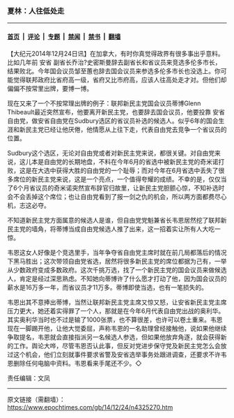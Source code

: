 ### 夏林：人往低处走

---

#### [首页](../../../..?n4325270) &nbsp;|&nbsp; [评论](../../../../../epoch-comment?n4325270) &nbsp;|&nbsp; [专题](../../../../../epoch-special?n4325270) &nbsp;|&nbsp; [禁闻](../../../../../epoch-news?n4325270) &nbsp;|&nbsp; [禁书](../../../../../books?n4325270) &nbsp;|&nbsp; [翻墙](https://github.com/gfw-breaker/nogfw/blob/master/README.md?n4325270)


<div class="post_content" id="artbody" itemprop="articleBody">
 <!-- article content begin -->
 <p>
  【大纪元2014年12月24日讯】在加拿大，有时你真觉得政界有很多事出乎意料。比如几年前
  <ok href="https://www.epochtimes.com/gb/tag/%E5%AE%89%E7%9C%81.html">
   安省
  </ok>
  副省长乔治?史密斯曼辞去副省长和省议员来竞选多伦多市长，结果败北。今年国会议员邹至蕙也辞去国会议员来参选多伦多市长也没选上。你可能觉得联邦政府比省府高一级，省府又比市府高，应该人往高处走才对。但他们却偏偏不按常里出牌，要博一博。
 </p>
 <p>
  现在又来了一个不按常理出牌的例子：联邦新民主党国会议员蒂博Glenn Thibeault最近突然宣布，他要离开新民主党，也要辞去国会议员，他要投靠
  <ok href="https://www.epochtimes.com/gb/tag/%E5%AE%89%E7%9C%81.html">
   安省
  </ok>
  自由党，做安省自由党在Sudbury选区的省议员补选的候选人。似乎6年的国会生涯和新民主党已经让他厌倦，他情愿从上往下走，代表自由党去竞争一个省议员的位置。
 </p>
 <p>
  Sudbury这个选区，无论对自由党或者对新民主党来说，都很关键。对自由党来说，这儿本是自由党的长期地盘，不料在今年6月的省选中被新民主党的奇米诺打败，这是在大选中获得大胜的自由党的一个耻辱；而对今年在6月省选中丢失了很多席位的新民主党来说，这是一个亮点，一个值得夸耀的成绩。不幸的是，仅仅当了6个月省议员的奇米诺突然宣布辞官归故里，让新民主党胆颤心惊，不知补选时会不会丢掉这个席位；也让自由党看到了报一剑之仇的机会，所以两方面都费尽心机，志这必夺。
 </p>
 <p>
  不知道新民主党方面属意的候选人是谁，但自由党党魁兼省长韦恩居然挖了联邦新民主党的墙角，将蒂博当成自由党候选人推了出来，这一招着实让所有人大吃一惊。
 </p>
 <p>
  韦恩这女人好像是个竞选里手，当年争夺省自由党主席时就在前几局都落后的情况下黑马胜出；这次带领自由党省选，居然将很多新民主党的席位都据为己有，一举从少数政府变成多数政府。这次千挑万选，找了一个新民主党的国会议员来做候选人，肯定是经过深思熟虑。不知她向蒂博许了什么愿才打动了他，因为国会议员的薪水是16万多一年，而省议员才11万多。蒂博即使当选，也有一笔损失的。
 </p>
 <p>
  韦恩出其不意捧出蒂博，当然让联邦新民主党主席又惊又怒，让安省新民主党主席压力更大，她还着实得罪了一个人，那就是在今年6月代表自由党出战的奥利华。其实奥利华当时也不过是输了1000张票，也不算很差，也许可以卷土重来。韦恩现在一脚踢开他，让他大觉委屈，声称韦恩的一名助理曾经接触他，说如果他继续争取提名，韦恩就会直接指派另一名候选人参选，但如果他放弃角逐，就会获得新的工作。舆论大哗，尽管韦恩否认此事，但反对党进步保守党及新民主党怎么会放过这个机会，他们立刻就事件要求省警及安省选举事务处跟进调查，还要求不许韦恩删除任何电脑中资料。韦恩看来手尾还不少。◇
 </p>
 <p>
  责任编辑：文凤
 </p>
 <!-- article content end -->
 <div id="below_article_ad">
 </div>
</div>


---

原文链接（需翻墙）：https://www.epochtimes.com/gb/14/12/24/n4325270.htm